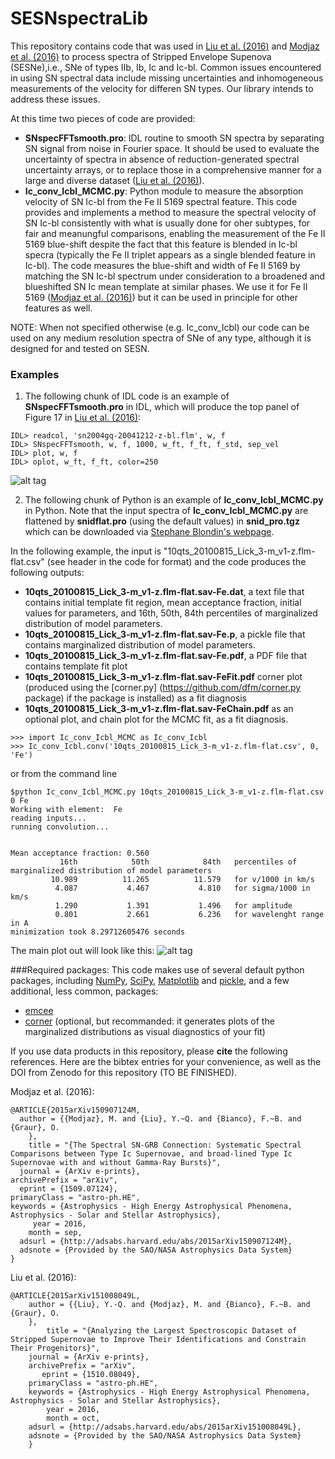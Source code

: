 # SESNspectraLib

This repository contains code that was used in [Liu et al. (2016)](http://adsabs.harvard.edu/abs/2015arXiv151008049L) and [Modjaz et al. (2016)](http://adsabs.harvard.edu/abs/2015arXiv150907124M) to process spectra of Stripped Envelope Supenova (SESNe),i.e., SNe of types IIb, Ib, Ic and Ic-bl. 
Common issues encountered in using SN spectral data include missing uncertainties and inhomogeneous measurements of the velocity for differen SN types. Our library intends to address these issues. 

At this time two pieces of code are provided: 
- **SNspecFFTsmooth.pro**: IDL routine to smooth SN spectra by separating SN signal from noise in Fourier space. It should be used to evaluate the uncertainty of spectra in absence of reduction-generated spectral uncertainty arrays, or to replace those in a comprehensive manner for a large and diverse dataset ([Liu et al. (2016)](http://adsabs.harvard.edu/abs/2015arXiv151008049L)).
- **Ic_conv_Icbl_MCMC.py**: Python module to measure the absorption velocity of SN Ic-bl from the Fe II 5169 spectral feature. This code provides and implements a method to measure the spectral velocity of SN Ic-bl consistently with what is usually done for oher subtypes, for fair and meanungful comparisons, enabling the measurement of the Fe II 5169 blue-shift despite the fact that this feature is blended in Ic-bl specra (typically the Fe II triplet appears as a single blended feature in Ic-bl). The code measures the blue-shift and width of Fe II 5169 by matching the SN Ic-bl spectrum under consideration to a broadened and blueshifted SN Ic mean template at similar phases. We use it for Fe II 5169 ([Modjaz et al. (2016)](http://adsabs.harvard.edu/abs/2015arXiv150907124M)) but it can be used in principle for other features as well.


NOTE: When not specified otherwise (e.g. Ic_conv_Icbl) our code can be used on any medium resolution spectra of SNe of any type, although it is designed for and tested on SESN.

### Examples
1) The following chunk of IDL code is an example of **SNspecFFTsmooth.pro** in IDL, which will produce the top panel of Figure 17 in [Liu et al. (2016)](http://adsabs.harvard.edu/abs/2015arXiv151008049L):
```
IDL> readcol, 'sn2004gq-20041212-z-bl.flm', w, f
IDL> SNspecFFTsmooth, w, f, 1000, w_ft, f_ft, f_std, sep_vel
IDL> plot, w, f
IDL> oplot, w_ft, f_ft, color=250
```
![alt tag](https://github.com/nyusngroup/SESNspectraLib/blob/master/example_IDL_plot.png)

2) The following chunk of Python is an example of **Ic_conv_Icbl_MCMC.py** in Python.
Note that the input spectra of **Ic_conv_Icbl_MCMC.py** are flattened by **snidflat.pro** (using the default values) in **snid_pro.tgz** which can be downloaded via [Stephane Blondin's webpage](https://people.lam.fr/blondin.stephane/software/snid/index.html#Download).

In the following example, the input is "10qts_20100815_Lick_3-m_v1-z.flm-flat.csv" (see header in the code for format) and the code produces the following outputs:
- **10qts_20100815_Lick_3-m_v1-z.flm-flat.sav-Fe.dat**, a text file that contains initial template fit region, mean acceptance fraction, initial values for parameters, and 16th, 50th, 84th percentiles of marginalized distribution of model parameters.
- **10qts_20100815_Lick_3-m_v1-z.flm-flat.sav-Fe.p**, a pickle file that contains marginalized distribution of model parameters.
- **10qts_20100815_Lick_3-m_v1-z.flm-flat.sav-Fe.pdf**, a PDF file that contains template fit plot
- **10qts_20100815_Lick_3-m_v1-z.flm-flat.sav-FeFit.pdf** corner plot (produced using the [corner.py] (https://github.com/dfm/corner.py package) if the package is installed) as a fit diagnosis
- **10qts_20100815_Lick_3-m_v1-z.flm-flat.sav-FeChain.pdf** as an optional plot, and chain plot for the MCMC fit, as a fit diagnosis.


```
>>> import Ic_conv_Icbl_MCMC as Ic_conv_Icbl
>>> Ic_conv_Icbl.conv('10qts_20100815_Lick_3-m_v1-z.flm-flat.csv', 0, 'Fe')
````
or from the command line 
``` 
$python Ic_conv_Icbl_MCMC.py 10qts_20100815_Lick_3-m_v1-z.flm-flat.csv 0 Fe
Working with element:  Fe
reading inputs...
running convolution...


Mean acceptance fraction: 0.560
           16th            50th            84th   percentiles of marginalized distribution of model parameters
         10.989          11.265          11.579   for v/1000 in km/s
          4.087           4.467           4.810   for sigma/1000 in km/s
          1.290           1.391           1.496   for amplitude
          0.801           2.661           6.236   for wavelenght range in A
minimization took 8.29712605476 seconds
```
The main plot out will look like this:
![alt tag](https://raw.githubusercontent.com/nyusngroup/SESNspectraLib/master/10qts_20100815_Lick_3-m_v1-z.flm-flat-Fe.png)



###Required packages:
This code makes use of several default python packages, including [NumPy](http://www.numpy.org/), [SciPy](https://www.scipy.org/), [Matplotlib](http://matplotlib.org/) and [pickle](https://docs.python.org/2/library/pickle.html), and a few additional, less common, packages:

- [emcee](http://dan.iel.fm/emcee/current/)
- [corner](https://github.com/dfm/corner.py) (optional, but recommanded: it generates plots of the marginalized distributions as visual diagnostics of your fit)

If you use data products in this repository, please <b>cite</b> the following references. Here are the bibtex entries for your convenience, as well as the DOI from Zenodo for this repository (TO BE FINISHED).

Modjaz et al. (2016):

    @ARTICLE{2015arXiv150907124M,
      author = {{Modjaz}, M. and {Liu}, Y.~Q. and {Bianco}, F.~B. and {Graur}, O.
	    },
        title = "{The Spectral SN-GRB Connection: Systematic Spectral Comparisons between Type Ic Supernovae, and broad-lined Type Ic Supernovae with and without Gamma-Ray Bursts}",
      journal = {ArXiv e-prints},
    archivePrefix = "arXiv",
      eprint = {1509.07124},
    primaryClass = "astro-ph.HE",
    keywords = {Astrophysics - High Energy Astrophysical Phenomena, Astrophysics - Solar and Stellar Astrophysics},
         year = 2016,
        month = sep,
      adsurl = {http://adsabs.harvard.edu/abs/2015arXiv150907124M},
      adsnote = {Provided by the SAO/NASA Astrophysics Data System} 
    }

Liu et al. (2016):

	@ARTICLE{2015arXiv151008049L,
   		author = {{Liu}, Y.-Q. and {Modjaz}, M. and {Bianco}, F.~B. and {Graur}, O.
		},
    		title = "{Analyzing the Largest Spectroscopic Dataset of Stripped Supernovae to Improve Their Identifications and Constrain Their Progenitors}",
  		journal = {ArXiv e-prints},
		archivePrefix = "arXiv",
		   eprint = {1510.08049},
 		primaryClass = "astro-ph.HE",
 		keywords = {Astrophysics - High Energy Astrophysical Phenomena, Astrophysics - Solar and Stellar Astrophysics},
     		year = 2016,
    		month = oct,
   		adsurl = {http://adsabs.harvard.edu/abs/2015arXiv151008049L},
  		adsnote = {Provided by the SAO/NASA Astrophysics Data System}
		}
